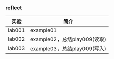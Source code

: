 ### reflect

|实验|简介|
|---|---|
|lab001|example01|
|lab002|example02，总结play009(读取)|
|lab003|example03，总结play009(写入)|
